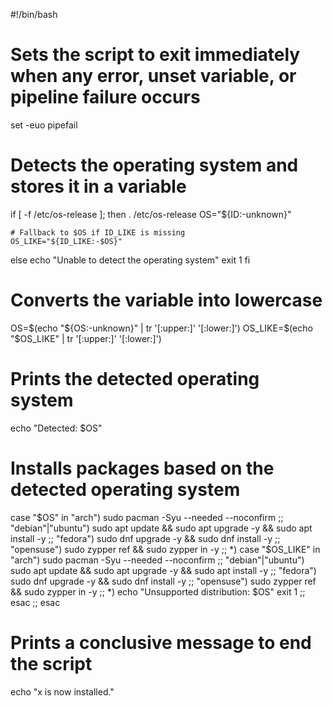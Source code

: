 #!/bin/bash

# Sets the script to exit immediately when any error, unset variable, or pipeline failure occurs
set -euo pipefail

# Detects the operating system and stores it in a variable
if [ -f /etc/os-release ]; then
    . /etc/os-release
    OS="${ID:-unknown}"
    
    # Fallback to $OS if ID_LIKE is missing
    OS_LIKE="${ID_LIKE:-$OS}"
else
    echo "Unable to detect the operating system"
    exit 1
fi

# Converts the variable into lowercase
OS=$(echo "${OS:-unknown}" | tr '[:upper:]' '[:lower:]')
OS_LIKE=$(echo "$OS_LIKE" | tr '[:upper:]' '[:lower:]')

# Prints the detected operating system
echo "Detected: $OS"

# Installs packages based on the detected operating system
case "$OS" in
    "arch")
        sudo pacman -Syu --needed --noconfirm
        ;;
    "debian"|"ubuntu")
        sudo apt update && sudo apt upgrade -y && sudo apt install -y
        ;;
    "fedora")
        sudo dnf upgrade -y && sudo dnf install -y
        ;;
    "opensuse")
        sudo zypper ref && sudo zypper in -y
        ;;
    *)
        case "$OS_LIKE" in
            "arch")
                sudo pacman -Syu --needed --noconfirm
                ;;
            "debian"|"ubuntu")
                sudo apt update && sudo apt upgrade -y && sudo apt install -y
                ;;
            "fedora")
                sudo dnf upgrade -y && sudo dnf install -y
                ;;
            "opensuse")
                sudo zypper ref && sudo zypper in -y
                ;;
            *)
                echo "Unsupported distribution: $OS"
                exit 1
                ;;
        esac
        ;;
esac

# Prints a conclusive message to end the script
echo "x is now installed."
